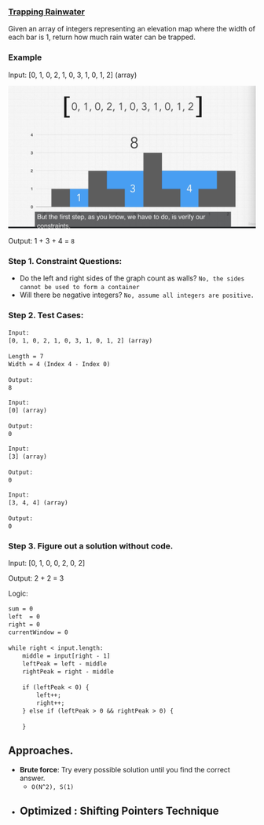 ### <a href="https://leetcode.com/problems/trapping-rain-water/">Trapping Rainwater</a>

Given an array of integers representing an elevation map where the width of each bar is 1, return how much rain water can be trapped.

### Example

Input:
[0, 1, 0, 2, 1, 0, 3, 1, 0, 1, 2] (array)

<img src="visualization.png">

Output:
1 + 3 + 4 = `8`

### Step 1. Constraint Questions:

-   Do the left and right sides of the graph count as walls? `No, the sides cannot be used to form a container`
-   Will there be negative integers? `No, assume all integers are positive.`

### Step 2. Test Cases:

```
Input:
[0, 1, 0, 2, 1, 0, 3, 1, 0, 1, 2] (array)

Length = 7
Width = 4 (Index 4 - Index 0)

Output:
8
```

```
Input:
[0] (array)

Output:
0
```

```
Input:
[3] (array)

Output:
0
```

```
Input:
[3, 4, 4] (array)

Output:
0
```

### Step 3. Figure out a solution without code.

Input: [0, 1, 0, 0, 2, 0, 2]

Output: 2 + 2 = 3

Logic:

```
sum = 0
left  = 0
right = 0
currentWindow = 0

while right < input.length:
    middle = input[right - 1]
    leftPeak = left - middle
    rightPeak = right - middle

    if (leftPeak < 0) {
        left++;
        right++;
    } else if (leftPeak > 0 && rightPeak > 0) {

    }

```

## Approaches.

-   **Brute force**: Try every possible solution until you find the correct answer.
    -   `O(N^2), S(1)`
-   ## **Optimized** : Shifting Pointers Technique

